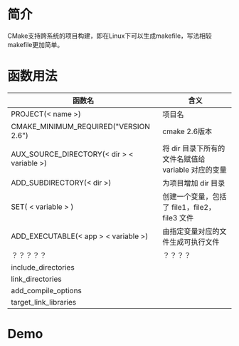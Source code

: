 # 简介
CMake支持跨系统的项目构建，即在Linux下可以生成makefile，写法相较makefile更加简单。

# 函数用法
|  函数名   | 含义  |
|  ----  | ----  |
| PROJECT(< name >)  | 项目名 |
| CMAKE_MINIMUM_REQUIRED("VERSION 2.6")   | cmake 2.6版本 |
| AUX_SOURCE_DIRECTORY(< dir > < variable >)|  将 dir 目录下所有的文件名赋值给 variable 对应的变量 |
| ADD_SUBDIRECTORY(< dir >) | 为项目增加 dir 目录 |
| SET( < variable > <file1 file2 file3>) | 创建一个变量，包括了 file1，file2， file3 文件 |
| ADD_EXECUTABLE(< app > < variable >) | 由指定变量对应的文件生成可执行文件 |
| ？？？？？ | ？？？？|
| include_directories |  |
| link_directories |  |
| add_compile_options |  |
| target_link_libraries |  |
# Demo

